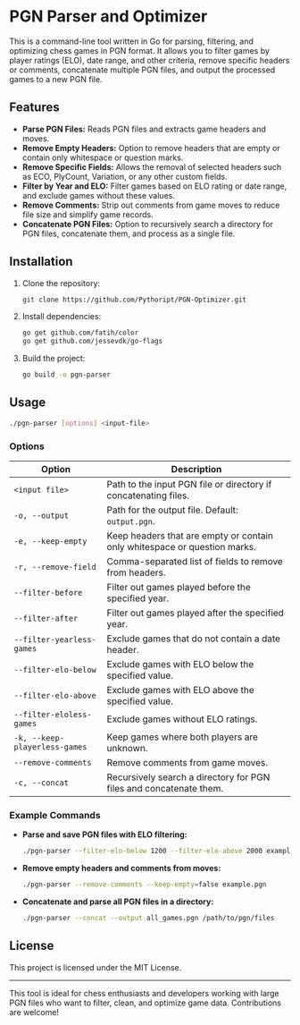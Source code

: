 # PGN Parser and Optimizer

This is a command-line tool written in Go for parsing, filtering, and optimizing chess games in PGN format. It allows you to filter games by player ratings (ELO), date range, and other criteria, remove specific headers or comments, concatenate multiple PGN files, and output the processed games to a new PGN file.

## Features

- **Parse PGN Files:** Reads PGN files and extracts game headers and moves.
- **Remove Empty Headers:** Option to remove headers that are empty or contain only whitespace or question marks.
- **Remove Specific Fields:** Allows the removal of selected headers such as ECO, PlyCount, Variation, or any other custom fields.
- **Filter by Year and ELO:** Filter games based on ELO rating or date range, and exclude games without these values.
- **Remove Comments:** Strip out comments from game moves to reduce file size and simplify game records.
- **Concatenate PGN Files:** Option to recursively search a directory for PGN files, concatenate them, and process as a single file.

## Installation

1. Clone the repository:
   ```bash
   git clone https://github.com/Pythoript/PGN-Optimizer.git
   ```
2. Install dependencies:
   ```bash
   go get github.com/fatih/color
   go get github.com/jessevdk/go-flags
   ```
3. Build the project:
   ```bash
   go build -o pgn-parser
   ```

## Usage

```bash
./pgn-parser [options] <input-file>
```

### Options

| Option                    | Description                                                                                          |
|---------------------------|------------------------------------------------------------------------------------------------------|
| `<input file>`            | Path to the input PGN file or directory if concatenating files.                                      |
| `-o, --output`            | Path for the output file. Default: `output.pgn`.                                                     |
| `-e, --keep-empty`        | Keep headers that are empty or contain only whitespace or question marks.                            |
| `-r, --remove-field`      | Comma-separated list of fields to remove from headers.                                               |
| `--filter-before`         | Filter out games played before the specified year.                                                   |
| `--filter-after`          | Filter out games played after the specified year.                                                    |
| `--filter-yearless-games` | Exclude games that do not contain a date header.                                                     |
| `--filter-elo-below`      | Exclude games with ELO below the specified value.                                                    |
| `--filter-elo-above`      | Exclude games with ELO above the specified value.                                                    |
| `--filter-eloless-games`  | Exclude games without ELO ratings.                                                                   |
| `-k, --keep-playerless-games` | Keep games where both players are unknown.                                                     |
| `--remove-comments`       | Remove comments from game moves.                                                                     |
| `-c, --concat`            | Recursively search a directory for PGN files and concatenate them.                                   |

### Example Commands

- **Parse and save PGN files with ELO filtering:**
  ```bash
  ./pgn-parser --filter-elo-below 1200 --filter-elo-above 2000 example.pgn
  ```
- **Remove empty headers and comments from moves:**
  ```bash
  ./pgn-parser --remove-comments --keep-empty=false example.pgn
  ```
- **Concatenate and parse all PGN files in a directory:**
  ```bash
  ./pgn-parser --concat --output all_games.pgn /path/to/pgn/files
  ```

## License

This project is licensed under the MIT License.

---

This tool is ideal for chess enthusiasts and developers working with large PGN files who want to filter, clean, and optimize game data. Contributions are welcome!
